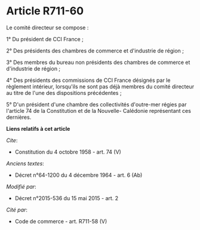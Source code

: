 # Article R711-60

Le comité directeur se compose : 

1° Du président de CCI France ; 

2° Des présidents des chambres de commerce et d'industrie de région ; 

3° Des membres du bureau non présidents des chambres de commerce et d'industrie de région ; 

4° Des présidents des commissions de CCI France désignés par le règlement intérieur, lorsqu'ils ne sont pas déjà membres du
comité directeur au titre de l'une des dispositions précédentes ; 

5° D'un président d'une chambre des collectivités d'outre-mer régies par l'article 74 de la Constitution et de la Nouvelle-
Calédonie représentant ces dernières.

**Liens relatifs à cet article**

_Cite_:

  - Constitution du 4 octobre 1958 - art. 74 (V)

_Anciens textes_:

  - Décret n°64-1200 du 4 décembre 1964 - art. 6 (Ab)

_Modifié par_:

  - Décret n°2015-536 du 15 mai 2015 - art. 2

_Cité par_:

  - Code de commerce - art. R711-58 (V)
